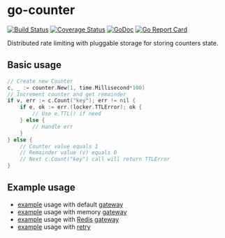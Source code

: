 # go-counter

[![Build Status](https://travis-ci.com/da440dil/go-counter.svg?branch=master)](https://travis-ci.com/da440dil/go-counter)
[![Coverage Status](https://coveralls.io/repos/github/da440dil/go-counter/badge.svg?branch=master)](https://coveralls.io/github/da440dil/go-counter?branch=master)
[![GoDoc](https://godoc.org/github.com/da440dil/go-counter?status.svg)](https://godoc.org/github.com/da440dil/go-counter)
[![Go Report Card](https://goreportcard.com/badge/github.com/da440dil/go-counter)](https://goreportcard.com/report/github.com/da440dil/go-counter)

Distributed rate limiting with pluggable storage for storing counters state.

## Basic usage

```go
// Create new Counter
c, _ := counter.New(1, time.Millisecond*100)
// Increment counter and get remainder
if v, err := c.Count("key"); err != nil {
	if e, ok := err.(locker.TTLError); ok {
		// Use e.TTL() if need
	} else {
		// Handle err
	}
} else {
	// Counter value equals 1
	// Remainder value (v) equals 0
	// Next c.Count("key") call will return TTLError
}
```

## Example usage

- [example](./examples/counter-gateway-default/main.go) usage with default [gateway](./gateway/memory/memory.go)
- [example](./examples/counter-gateway-memory/main.go) usage with memory [gateway](./gateway/memory/memory.go)
- [example](./examples/counter-gateway-redis/main.go) usage with [Redis](https://redis.io) [gateway](./gateway/redis/redis.go)
- [example](./examples/counter-with-retry/main.go) usage with [retry](https://github.com/da440dil/go-trier)